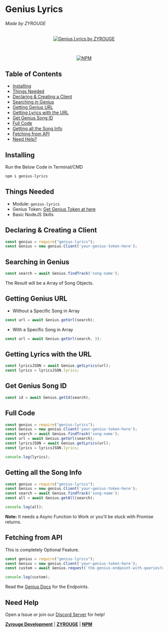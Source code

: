 # Genius Lyrics

###### Made by ZYROUGE

<center>

[![Genius Lyrics by ZYROUGE](https://cdn.glitch.com/11b29f21-918a-49bd-83fa-985f9d7e114e%2Fbanner.png?v=1575086917366)](https://zyrouge.tech/)

<br>

[![NPM](https://nodei.co/npm/genius-lyrics.png)](https://nodei.co/npm/genius-lyrics/)

</center>

## Table of Contents

* [Installing](#Installing)
* [Things Needed](#Things-Needed)
* [Declaring & Creating a Client](#Declaring--Creating-a-Client)
* [Searching in Genius](#Searching-in-Genius)
* [Getting Genius URL](#Getting-Genius-URL)
* [Getting Lyrics with the URL](#Getting-Lyrics-with-the-URL)
* [Get Genius Song ID](#Get-Genius-Song-ID)
* [Full Code](#Full-Code)
* [Getting all the Song Info](#Getting-all-the-Song-Info)
* [Fetching from API](#Fetching-from-API)
* [Need Help?](#Need-Help)

## Installing

Run the Below Code in Terminal/CMD

```bash
npm i genius-lyrics
```

## Things Needed

* Module: `genius-lyrics`
* Genius Token: [Get Genius Token at here](https://genius.com/developers)
* Basic NodeJS Skills

## Declaring & Creating a Client

```js
const genius = require("genius-lyrics");
const Genius = new genius.Client('your-genius-token-here');
```

## Searching in Genius

```js
const search = await Genius.findTrack('song-name');
```

The Result will be a Array of Song Objects.

## Getting Genius URL

* Without a Specific Song in Array

```js
const url = await Genius.getUrl(search);
```

* With a Specific Song in Array

```js
const url = await Genius.getUrl(search, 3);
```

## Getting Lyrics with the URL

```js
const lyricsJSON = await Genius.getLyrics(url);
const lyrics = lyricsJSON.lyrics;
```

## Get Genius Song ID

```js
const id = await Genius.getId(search);
```

## Full Code

```js
const genius = require("genius-lyrics");
const Genius = new genius.Client('your-genius-token-here');
const search = await Genius.findTrack('song-name');
const url = await Genius.getUrl(search);
const lyricsJSON = await Genius.getLyrics(url);
const lyrics = lyricsJSON.lyrics;

console.log(lyrics);
```

## Getting all the Song Info

```js
const genius = require("genius-lyrics");
const Genius = new genius.Client('your-genius-token-here');
const search = await Genius.findTrack('song-name');
const all = await Genius.getAll(search);

console.log(all);

```

**Note:** It needs a Async Function to Work or you'll be stuck with Promise returns.

## Fetching from API

This is completely Optional Feature.

```js
const genius = require("genius-lyrics");
const Genius = new genius.Client('your-genius-token-here');
const custom = await Genius.request(`the-genius-endpoint-with-queries?q=your-queries`);

console.log(custom);
```

Read the [Genius Docs](https://docs.genius.com/) for the Endpoints.

## Need Help

Open a Issue or join our [Discord Server](https://discordapp.com/invite/8KV5zCg) for help!

[**Zyrouge Development**](https://dev.zyrouge.tech) | [**ZYROUGE**](https://dev.zyrouge.tech) | [**NPM**](https://www.npmjs.com/package/genius-lyrics)
